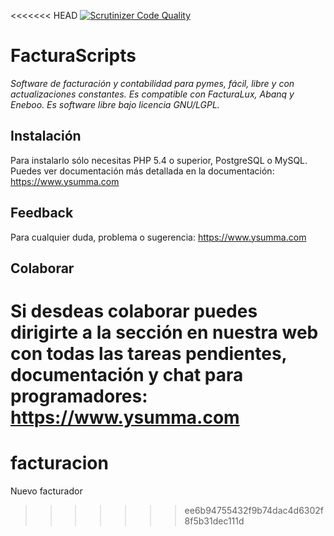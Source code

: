 <<<<<<< HEAD
[![Scrutinizer Code Quality](https://scrutinizer-ci.com/g/NeoRazorX/facturascripts_2015/badges/quality-score.png?b=beta)](https://scrutinizer-ci.com/g/NeoRazorX/facturascripts_2015/?branch=beta)

# FacturaScripts
*Software de facturación y contabilidad para pymes, fácil, libre y con actualizaciones constantes. Es compatible con FacturaLux, Abanq y Eneboo. Es software libre bajo licencia GNU/LGPL.*

## Instalación
Para instalarlo sólo necesitas PHP 5.4 o superior, PostgreSQL o MySQL. Puedes ver documentación más detallada en la documentación:
https://www.ysumma.com

## Feedback
Para cualquier duda, problema o sugerencia:
https://www.ysumma.com

## Colaborar
Si desdeas colaborar puedes dirigirte a la sección en nuestra web con todas las tareas pendientes, documentación y chat para programadores:
https://www.ysumma.com
=======
# facturacion
Nuevo facturador
>>>>>>> ee6b94755432f9b74dac4d6302f8f5b31dec111d
